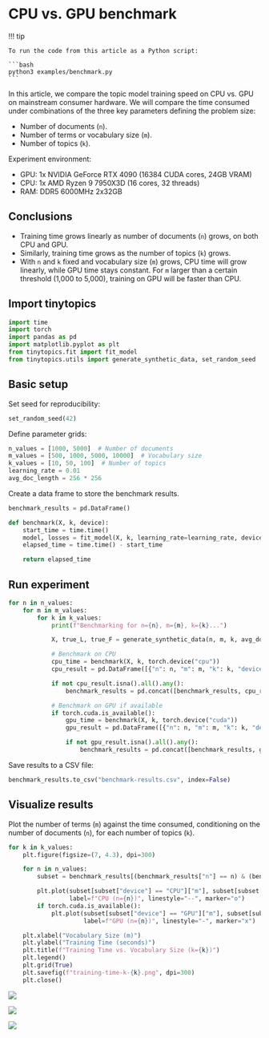 # CPU vs. GPU benchmark


<!-- `.md` and `.py` files are generated from the `.qmd` file. Please edit that file. -->

!!! tip

    To run the code from this article as a Python script:

    ```bash
    python3 examples/benchmark.py
    ```

In this article, we compare the topic model training speed on CPU
vs. GPU on mainstream consumer hardware. We will compare the time
consumed under combinations of the three key parameters defining the
problem size:

- Number of documents (`n`).
- Number of terms or vocabulary size (`m`).
- Number of topics (`k`).

Experiment environment:

- GPU: 1x NVIDIA GeForce RTX 4090 (16384 CUDA cores, 24GB VRAM)
- CPU: 1x AMD Ryzen 9 7950X3D (16 cores, 32 threads)
- RAM: DDR5 6000MHz 2x32GB

## Conclusions

- Training time grows linearly as number of documents (`n`) grows, on
  both CPU and GPU.
- Similarly, training time grows as the number of topics (`k`) grows.
- With `n` and `k` fixed and vocabulary size (`m`) grows, CPU time will
  grow linearly, while GPU time stays constant. For `m` larger than a
  certain threshold (1,000 to 5,000), training on GPU will be faster
  than CPU.

## Import tinytopics

``` python
import time
import torch
import pandas as pd
import matplotlib.pyplot as plt
from tinytopics.fit import fit_model
from tinytopics.utils import generate_synthetic_data, set_random_seed
```

## Basic setup

Set seed for reproducibility:

``` python
set_random_seed(42)
```

Define parameter grids:

``` python
n_values = [1000, 5000]  # Number of documents
m_values = [500, 1000, 5000, 10000]  # Vocabulary size
k_values = [10, 50, 100]  # Number of topics
learning_rate = 0.01
avg_doc_length = 256 * 256
```

Create a data frame to store the benchmark results.

``` python
benchmark_results = pd.DataFrame()

def benchmark(X, k, device):
    start_time = time.time()
    model, losses = fit_model(X, k, learning_rate=learning_rate, device=device)
    elapsed_time = time.time() - start_time

    return elapsed_time
```

## Run experiment

``` python
for n in n_values:
    for m in m_values:
        for k in k_values:
            print(f"Benchmarking for n={n}, m={m}, k={k}...")

            X, true_L, true_F = generate_synthetic_data(n, m, k, avg_doc_length=avg_doc_length)

            # Benchmark on CPU
            cpu_time = benchmark(X, k, torch.device("cpu"))
            cpu_result = pd.DataFrame([{"n": n, "m": m, "k": k, "device": "CPU", "time": cpu_time}])

            if not cpu_result.isna().all().any():
                benchmark_results = pd.concat([benchmark_results, cpu_result], ignore_index=True)

            # Benchmark on GPU if available
            if torch.cuda.is_available():
                gpu_time = benchmark(X, k, torch.device("cuda"))
                gpu_result = pd.DataFrame([{"n": n, "m": m, "k": k, "device": "GPU", "time": gpu_time}])

                if not gpu_result.isna().all().any():
                    benchmark_results = pd.concat([benchmark_results, gpu_result], ignore_index=True)
```

Save results to a CSV file:

``` python
benchmark_results.to_csv("benchmark-results.csv", index=False)
```

## Visualize results

Plot the number of terms (`m`) against the time consumed, conditioning
on the number of documents (`n`), for each number of topics (`k`).

``` python
for k in k_values:
    plt.figure(figsize=(7, 4.3), dpi=300)

    for n in n_values:
        subset = benchmark_results[(benchmark_results["n"] == n) & (benchmark_results["k"] == k)]

        plt.plot(subset[subset["device"] == "CPU"]["m"], subset[subset["device"] == "CPU"]["time"],
                 label=f"CPU (n={n})", linestyle="--", marker="o")
        if torch.cuda.is_available():
            plt.plot(subset[subset["device"] == "GPU"]["m"], subset[subset["device"] == "GPU"]["time"],
                     label=f"GPU (n={n})", linestyle="-", marker="x")

    plt.xlabel("Vocabulary Size (m)")
    plt.ylabel("Training Time (seconds)")
    plt.title(f"Training Time vs. Vocabulary Size (k={k})")
    plt.legend()
    plt.grid(True)
    plt.savefig(f"training-time-k-{k}.png", dpi=300)
    plt.close()
```

![](images/training-time-k-10.png)

![](images/training-time-k-50.png)

![](images/training-time-k-100.png)
